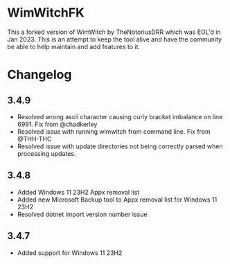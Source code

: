 # WimWitchFK

This a forked version of WimWitch by TheNotoriusDRR which was EOL'd in Jan 2023. This is an attempt to keep the tool alive and have the community be able to help maintain and add features to it.

# Changelog

## 3.4.9

- Resolved wrong ascii character causing curly bracket imbalance on line 6991. Fix from @chadkerley
- Resolved issue with running wimwitch from command line. Fix from @THH-THC
- Resolved issue with update directories not being correctly parsed when processing updates.

## 3.4.8

- Added Windows 11 23H2 Appx removal list
- Added new Microsoft Backup tool to Appx removal list for Windows 11 23H2
- Resolved dotnet import version number issue

## 3.4.7

- Added support for Windows 11 23H2

